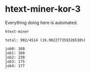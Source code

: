 # htext-miner-kor-3

Everything doing here is automated.

```
htext-miner

total: 902/4514 (19.982277359326538%)

job0: 160
job1: 160
job2: 230
job3: 175
job4: 177
```
